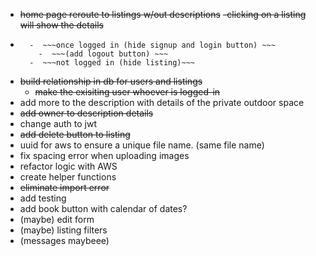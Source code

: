 - ~~home page reroute to listings w/out descriptions~~
    ~~-clicking on a listing will show the details~~
- ~~~authentication (signup login) ~~~
    -  ~~~once logged in (hide signup and login button) ~~~
      -  ~~~(add logout button) ~~~
    -  ~~~not logged in (hide listing)~~~
- ~~build relationship in db for users and listings~~
    - ~~make the exisiting user whoever is logged-in~~
-  add more to the description with details of the private outdoor space
-  ~~add owner to description details~~
-  change auth to jwt
- ~~add delete button to listing~~
- uuid for aws to ensure a unique file name. (same file name)
- fix spacing error when uploading images
-  refactor logic with AWS
-  create helper functions
-  ~~eliminate import error~~
-  add testing
- add book button with calendar of dates?
- (maybe) edit form
- (maybe) listing filters
- (messages maybeee)

